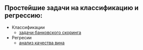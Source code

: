 ## Простейшие задачи на классификацию и регрессию:

+ Классификации
  + [задачи банковского скоринга](https://github.com/TanasevichPS/TS_ML_2020/blob/main/Classification_Regression/bank.ipynb)
+ Регресии
  + [анализ качества вина]()
